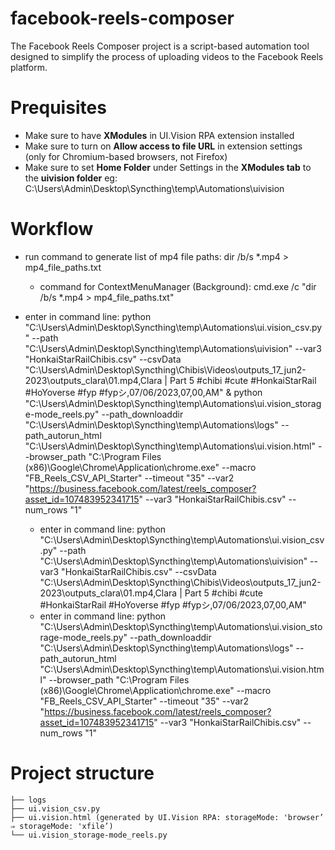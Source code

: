 # facebook-reels-composer
The Facebook Reels Composer project is a script-based automation tool designed to simplify the process of uploading videos to the Facebook Reels platform.
# Prequisites
- Make sure to have **XModules** in UI.Vision RPA extension installed
- Make sure to turn on **Allow access to file URL** in extension settings (only for Chromium-based browsers, not Firefox)
- Make sure to set **Home Folder** under Settings in the **XModules tab** to the **uivision folder** eg: C:\Users\Admin\Desktop\Syncthing\temp\Automations\uivision
# Workflow
- run command to generate list of mp4 file paths: dir /b/s *.mp4 > mp4_file_paths.txt
    - command for ContextMenuManager (Background): cmd.exe /c "dir /b/s *.mp4 > mp4_file_paths.txt"

- enter in command line: python "C:\Users\Admin\Desktop\Syncthing\temp\Automations\ui.vision_csv.py" --path "C:\Users\Admin\Desktop\Syncthing\temp\Automations\uivision" --var3 "HonkaiStarRailChibis.csv" --csvData "C:\Users\Admin\Desktop\Syncthing\Chibis\Videos\outputs_17_jun2-2023\outputs_clara\01.mp4,Clara | Part 5 #chibi #cute #HonkaiStarRail #HoYoverse #fyp #fypシ,07/06/2023,07,00,AM" & python "C:\Users\Admin\Desktop\Syncthing\temp\Automations\ui.vision_storage-mode_reels.py" --path_downloaddir "C:\Users\Admin\Desktop\Syncthing\temp\Automations\logs" --path_autorun_html "C:\Users\Admin\Desktop\Syncthing\temp\Automations\ui.vision.html" --browser_path "C:\Program Files (x86)\Google\Chrome\Application\chrome.exe" --macro "FB_Reels_CSV_API_Starter" --timeout "35" --var2 "https://business.facebook.com/latest/reels_composer?asset_id=107483952341715" --var3 "HonkaiStarRailChibis.csv" --num_rows "1"
    - enter in command line: python "C:\Users\Admin\Desktop\Syncthing\temp\Automations\ui.vision_csv.py" --path "C:\Users\Admin\Desktop\Syncthing\temp\Automations\uivision" --var3 "HonkaiStarRailChibis.csv" --csvData "C:\Users\Admin\Desktop\Syncthing\Chibis\Videos\outputs_17_jun2-2023\outputs_clara\01.mp4,Clara | Part 5 #chibi #cute #HonkaiStarRail #HoYoverse #fyp #fypシ,07/06/2023,07,00,AM"
    - enter in command line: python "C:\Users\Admin\Desktop\Syncthing\temp\Automations\ui.vision_storage-mode_reels.py" --path_downloaddir "C:\Users\Admin\Desktop\Syncthing\temp\Automations\logs" --path_autorun_html "C:\Users\Admin\Desktop\Syncthing\temp\Automations\ui.vision.html" --browser_path "C:\Program Files (x86)\Google\Chrome\Application\chrome.exe" --macro "FB_Reels_CSV_API_Starter" --timeout "35" --var2 "https://business.facebook.com/latest/reels_composer?asset_id=107483952341715" --var3 "HonkaiStarRailChibis.csv" --num_rows "1"

# Project structure
```
├── logs
├── ui.vision_csv.py
├── ui.vision.html (generated by UI.Vision RPA: storageMode: 'browser’ ⇒ storageMode: 'xfile’)
└── ui.vision_storage-mode_reels.py
```
  